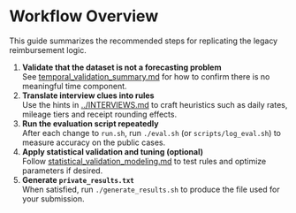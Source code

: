 # Workflow Overview

This guide summarizes the recommended steps for replicating the legacy reimbursement logic.

1. **Validate that the dataset is not a forecasting problem**  
   See [temporal_validation_summary.md](temporal_validation_summary.md) for how to confirm there is no meaningful time component.
2. **Translate interview clues into rules**  
   Use the hints in [../INTERVIEWS.md](../INTERVIEWS.md) to craft heuristics such as daily rates, mileage tiers and receipt rounding effects.
3. **Run the evaluation script repeatedly**  
   After each change to `run.sh`, run `./eval.sh` (or `scripts/log_eval.sh`) to measure accuracy on the public cases.
4. **Apply statistical validation and tuning (optional)**  
   Follow [statistical_validation_modeling.md](statistical_validation_modeling.md) to test rules and optimize parameters if desired.
5. **Generate `private_results.txt`**  
   When satisfied, run `./generate_results.sh` to produce the file used for your submission.

